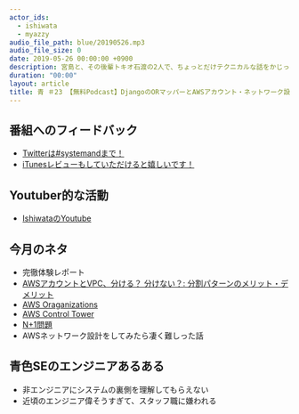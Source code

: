 ```yaml
---
actor_ids:
  - ishiwata
  - myazzy
audio_file_path: blue/20190526.mp3
audio_file_size: 0
date: 2019-05-26 00:00:00 +0900
description: 宮島と、その後輩トキオ石渡の2人で、ちょっとだけテクニカルな話をかじっちゃおう！という趣旨で始めた、systemand.onlineのサブチャンネル青です。
duration: "00:00"
layout: article
title: 青 ＃23 【無料Podcast】DjangoのORマッパーとAWSアカウント・ネットワーク設計
---
```

## 番組へのフィードバック
* [Twitterは#systemandまで！](https://twitter.com/search?q=%23systemand)
* [iTunesレビューもしていただけると嬉しいです！](https://itunes.apple.com/jp/podcast/systemand-online/id1205168408?mt=2)

## Youtuber的な活動
* [IshiwataのYoutube](https://www.youtube.com/channel/UC0dN6GcdwpQA-WdSfI2tmZQ)

## 今月のネタ
* 完徹体験レポート
* [AWSアカウントとVPC、分ける？ 分けない？: 分割パターンのメリット・デメリット](https://dev.classmethod.jp/cloud/aws/account-and-vpc-dividing-pattern/)
* [AWS Oraganizations](https://aws.amazon.com/jp/organizations/)
* [AWS Control Tower](https://aws.amazon.com/jp/controltower/)
* [N+1問題](https://qiita.com/TsubasaTakagi/items/8c3f4317ad917924b860)
* AWSネットワーク設計をしてみたら凄く難しった話

## 青色SEのエンジニアあるある
* 非エンジニアにシステムの裏側を理解してもらえない
* 近頃のエンジニア偉そうすぎて、スタッフ職に嫌われる

